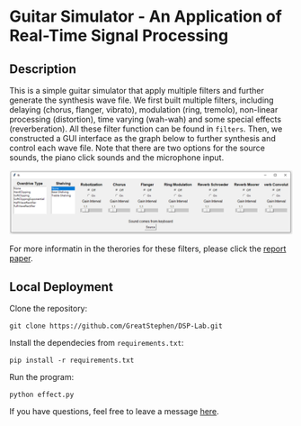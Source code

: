 # Guitar Simulator - An Application of Real-Time Signal Processing

## Description

This is a simple guitar simulator that apply multiple filters and further generate the synthesis wave file. We first built multiple filters, including delaying (chorus, flanger, vibrato), modulation (ring, tremolo), non-linear processing (distortion), time varying (wah-wah) and some special effects (reverberation). All these filter function can be found in `filters`. Then, we constructed a GUI interface as the graph below to further synthesis and control each wave file. Note that there are two options for the source sounds, the piano click sounds and the microphone input.

<p align = 'center'>
<img src = 'https://raw.githubusercontent.com/GreatStephen/DSP-Lab/main/docs/GUI.PNG'>
</p>

For more informatin in the therories for these filters, please click the [report paper](https://github.com/GreatStephen/DSP-Lab/docs/DSPLab_report.pdf/).

## Local Deployment

Clone the repository:

    git clone https://github.com/GreatStephen/DSP-Lab.git

Install the dependecies from `requirements.txt`:

    pip install -r requirements.txt

Run the program:

    python effect.py

If you have questions, feel free to leave a message [here](https://github.com/GreatStephen/DSP-Lab/issues).